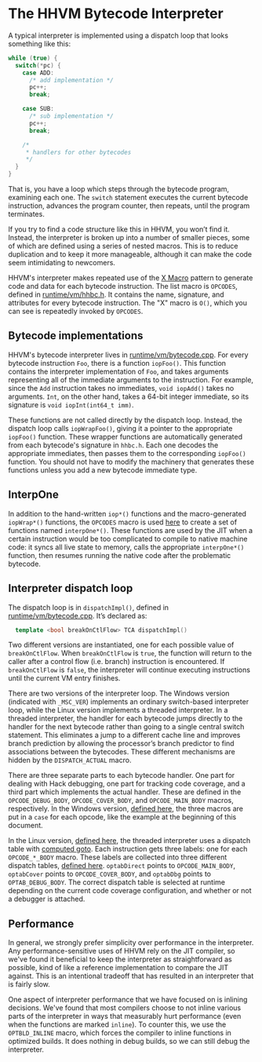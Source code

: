 # The HHVM Bytecode Interpreter

A typical interpreter is implemented using a dispatch loop that looks something
like this:

```cpp
while (true) {
  switch(*pc) {
    case ADD:
      /* add implementation */
      pc++;
      break;

    case SUB:
      /* sub implementation */
      pc++;
      break;

    /*
     * handlers for other bytecodes
     */
  }
}
```

That is, you have a loop which steps through the bytecode program, examining
each one. The `switch` statement executes the current bytecode instruction,
advances the program counter, then repeats, until the program terminates.

If you try to find a code structure like this in HHVM, you won’t find it.
Instead, the interpreter is broken up into a number of smaller pieces, some of
which are defined using a series of nested macros. This is to reduce duplication
and to keep it more manageable, although it can make the code seem intimidating
to newcomers.

HHVM's interpreter makes repeated use of the [X
Macro](https://en.wikipedia.org/wiki/X_Macro) pattern to generate code and data
for each bytecode instruction. The list macro is `OPCODES`, defined in
[runtime/vm/hhbc.h](https://github.com/facebook/hhvm/blob/f484e7c597763bff68ad9e0e355aff763b71ec1e/hphp/runtime/vm/hhbc.h#L383).
It contains the name, signature, and attributes for every bytecode instruction.
The "X" macro is `O()`, which you can see is repeatedly invoked by `OPCODES`.

## Bytecode implementations

HHVM's bytecode interpreter lives in
[runtime/vm/bytecode.cpp](../../runtime/vm/bytecode.cpp). For every bytecode
instruction `Foo`, there is a function `iopFoo()`. This function contains the
interpreter implementation of `Foo`, and takes arguments representing all of the
immediate arguments to the instruction. For example, since the `Add` instruction
takes no immediates, `void iopAdd()` takes no arguments. `Int`, on the other
hand, takes a 64-bit integer immediate, so its signature is `void iopInt(int64_t imm)`.

These functions are not called directly by the dispatch loop. Instead, the
dispatch loop calls `iopWrapFoo()`, giving it a pointer to the appropriate
`iopFoo()` function. These wrapper functions are automatically generated from
each bytecode's signature in `hhbc.h`. Each one decodes the appropriate
immediates, then passes them to the corresponding `iopFoo()` function. You
should not have to modify the machinery that generates these functions unless
you add a new bytecode immediate type.

## InterpOne

In addition to the hand-written `iop*()` functions and the macro-generated
`iopWrap*()` functions, the `OPCODES` macro is used
[here](https://github.com/facebook/hhvm/blob/f484e7c597763bff68ad9e0e355aff763b71ec1e/hphp/runtime/vm/bytecode.cpp#L7475-L7515)
to create a set of functions named `interpOne*()`. These functions are used by
the JIT when a certain instruction would be too complicated to compile to native
machine code: it syncs all live state to memory, calls the appropriate
`interpOne*()` function, then resumes running the native code after the
problematic bytecode.

## Interpreter dispatch loop

The dispatch loop is in `dispatchImpl()`, defined in
[runtime/vm/bytecode.cpp](../../runtime/vm/bytecode.cpp). It’s declared as:

```cpp
  template <bool breakOnCtlFlow> TCA dispatchImpl()
```

Two different versions are instantiated, one for each possible value of
`breakOnCtlFlow`. When `breakOnCtlFlow` is `true`, the function will return to
the caller after a control flow (i.e. branch) instruction is encountered. If
`breakOnCtlFlow` is `false`, the interpreter will continue executing
instructions until the current VM entry finishes.

There are two versions of the interpreter loop. The Windows version (indicated
with `_MSC_VER`) implements an ordinary switch-based interpreter loop, while the
Linux version implements a threaded interpreter. In a threaded interpreter, the
handler for each bytecode jumps directly to the handler for the next bytecode
rather than going to a single central switch statement. This eliminates a jump
to a different cache line and improves branch prediction by allowing the
processor’s branch predictor to find associations between the bytecodes. These
different mechanisms are hidden by the `DISPATCH_ACTUAL` macro.

There are three separate parts to each bytecode handler. One part for dealing
with Hack debugging, one part for tracking code coverage, and a third part which
implements the actual handler. These are defined in the `OPCODE_DEBUG_BODY`,
`OPCODE_COVER_BODY`, and `OPCODE_MAIN_BODY` macros, respectively. In the Windows
version, [defined
here](https://github.com/facebook/hhvm/blob/f484e7c597763bff68ad9e0e355aff763b71ec1e/hphp/runtime/vm/bytecode.cpp#L7621-L7628),
the three macros are put in a `case` for each opcode, like the example at the
beginning of this document.

In the Linux version, [defined
here](https://github.com/facebook/hhvm/blob/f484e7c597763bff68ad9e0e355aff763b71ec1e/hphp/runtime/vm/bytecode.cpp#L7631-L7636),
the threaded interpreter uses a dispatch table with [computed
goto](https://gcc.gnu.org/onlinedocs/gcc/Labels-as-Values.html). Each
instruction gets three labels: one for each `OPCODE_*_BODY` macro. These labels
are collected into three different dispatch tables, [defined
here](https://github.com/facebook/hhvm/blob/f484e7c597763bff68ad9e0e355aff763b71ec1e/hphp/runtime/vm/bytecode.cpp#L7532-L7549).
`optabDirect` points to `OPCODE_MAIN_BODY`, `optabCover` points to
`OPCODE_COVER_BODY`, and `optabDbg` points to `OPTAB_DEBUG_BODY`. The correct
dispatch table is selected at runtime depending on the current code coverage
configuration, and whether or not a debugger is attached.

## Performance

In general, we strongly prefer simplicity over performance in the interpreter.
Any performance-sensitive uses of HHVM rely on the JIT compiler, so we've found
it beneficial to keep the interpreter as straightforward as possible, kind of
like a reference implementation to compare the JIT against. This is an
intentional tradeoff that has resulted in an interpreter that is fairly slow.

One aspect of interpreter performance that we have focused on is inlining
decisions. We've found that most compilers choose to not inline various parts of
the interpreter in ways that measurably hurt performance (even when the
functions are marked `inline`). To counter this, we use the `OPTBLD_INLINE`
macro, which forces the compiler to inline functions in optimized builds. It does
nothing in debug builds, so we can still debug the interpreter.
